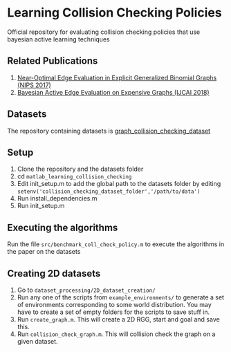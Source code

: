 # Learning Collision Checking Policies
Official repository for evaluating collision checking policies that use bayesian active learning techniques

## Related Publications
1. [Near-Optimal Edge Evaluation in Explicit Generalized Binomial Graphs (NIPS 2017)](https://arxiv.org/pdf/1706.09351.pdf)
2. [Bayesian Active Edge Evaluation on Expensive Graphs (IJCAI 2018)](https://www.ijcai.org/proceedings/2018/0679.pdf)


## Datasets
The repository containing datasets is [graph_collision_checking_dataset](https://github.com/bkhnk48/graph_collision_checking_dataset)

## Setup
1. Clone the repository and the datasets folder
2. cd `matlab_learning_collision_checking`
3. Edit init_setup.m to add the global path to the datasets folder by editing
`setenv('collision_checking_dataset_folder','/path/to/data')`
4. Run install_dependencies.m
5. Run init_setup.m

## Executing the algorithms

Run the file `src/benchmark_coll_check_policy.m` to execute the algorithms in the paper on the datasets

## Creating 2D datasets
1. Go to `dataset_processing/2D_dataset_creation/`
2. Run any one of the scripts from `example_environments/` to generate a set of environments corresponding to some world distribution. You may have to create a set of empty folders for the scripts to save stuff in.
3. Run `create_graph.m`. This will create a 2D RGG, start and goal and save this.
4. Run `collision_check_graph.m`. This will collision check the graph on a given dataset.

